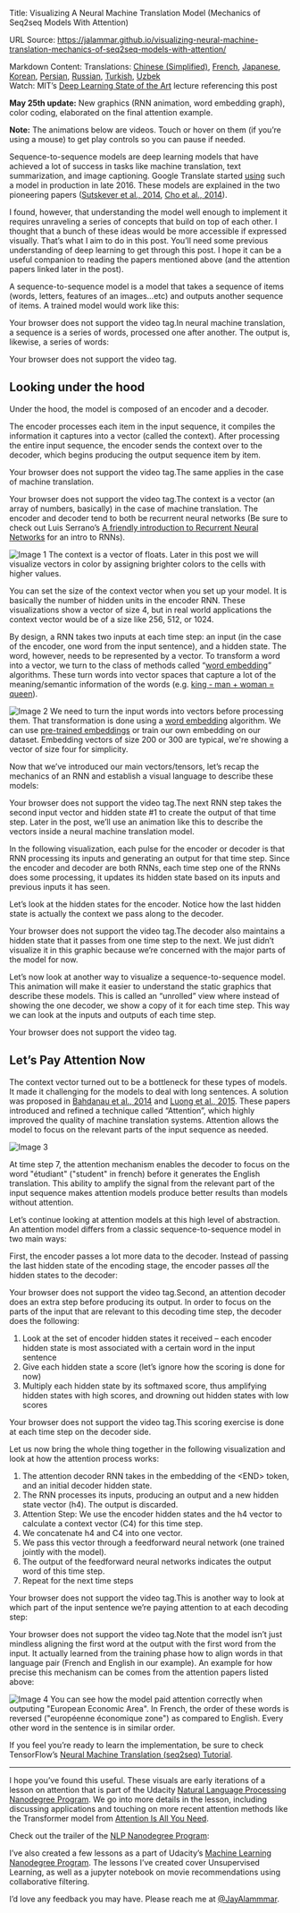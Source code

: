 Title: Visualizing A Neural Machine Translation Model (Mechanics of Seq2seq Models With Attention)

URL Source: https://jalammar.github.io/visualizing-neural-machine-translation-mechanics-of-seq2seq-models-with-attention/

Markdown Content:
Translations: [Chinese (Simplified)](https://blog.csdn.net/qq_41664845/article/details/84245520), [French](https://lbourdois.github.io/blog/nlp/Seq2seq-et-attention/), [Japanese](https://tips-memo.com/translation-jayalmmar-attention), [Korean](https://nlpinkorean.github.io/visualizing-neural-machine-translation-mechanics-of-seq2seq-models-with-attention/), [Persian](http://dml.qom.ac.ir/2021/10/03/visualizing-a-neural-machine-translation-model/), [Russian](https://habr.com/ru/post/486158/), [Turkish](https://medium.com/@SenemAktas/n%C3%B6ral-makine-%C3%A7eviri-modelini-g%C3%B6rselle%C5%9Ftirme-seq2seq-modelinin-attention-mekanizmas%C4%B1-b12581b5a1df), [Uzbek](https://murodbek.substack.com/p/neyron-mashinaviy-tarjima-modellarini)  
Watch: MIT’s [Deep Learning State of the Art](https://youtu.be/53YvP6gdD7U?t=335) lecture referencing this post

**May 25th update:** New graphics (RNN animation, word embedding graph), color coding, elaborated on the final attention example.

**Note:** The animations below are videos. Touch or hover on them (if you’re using a mouse) to get play controls so you can pause if needed.

Sequence-to-sequence models are deep learning models that have achieved a lot of success in tasks like machine translation, text summarization, and image captioning. Google Translate started [using](https://blog.google/products/translate/found-translation-more-accurate-fluent-sentences-google-translate/) such a model in production in late 2016. These models are explained in the two pioneering papers ([Sutskever et al., 2014](https://papers.nips.cc/paper/5346-sequence-to-sequence-learning-with-neural-networks.pdf), [Cho et al., 2014](http://emnlp2014.org/papers/pdf/EMNLP2014179.pdf)).

I found, however, that understanding the model well enough to implement it requires unraveling a series of concepts that build on top of each other. I thought that a bunch of these ideas would be more accessible if expressed visually. That’s what I aim to do in this post. You’ll need some previous understanding of deep learning to get through this post. I hope it can be a useful companion to reading the papers mentioned above (and the attention papers linked later in the post).

A sequence-to-sequence model is a model that takes a sequence of items (words, letters, features of an images…etc) and outputs another sequence of items. A trained model would work like this:

 Your browser does not support the video tag.In neural machine translation, a sequence is a series of words, processed one after another. The output is, likewise, a series of words:

 Your browser does not support the video tag.

Looking under the hood
----------------------

Under the hood, the model is composed of an encoder and a decoder.

The encoder processes each item in the input sequence, it compiles the information it captures into a vector (called the context). After processing the entire input sequence, the encoder sends the context over to the decoder, which begins producing the output sequence item by item.

 Your browser does not support the video tag.The same applies in the case of machine translation.

 Your browser does not support the video tag.The context is a vector (an array of numbers, basically) in the case of machine translation. The encoder and decoder tend to both be recurrent neural networks (Be sure to check out Luis Serrano’s [A friendly introduction to Recurrent Neural Networks](https://www.youtube.com/watch?v=UNmqTiOnRfg) for an intro to RNNs).

![Image 1](https://jalammar.github.io/images/context.png) The context is a vector of floats. Later in this post we will visualize vectors in color by assigning brighter colors to the cells with higher values.

You can set the size of the context vector when you set up your model. It is basically the number of hidden units in the encoder RNN. These visualizations show a vector of size 4, but in real world applications the context vector would be of a size like 256, 512, or 1024.

By design, a RNN takes two inputs at each time step: an input (in the case of the encoder, one word from the input sentence), and a hidden state. The word, however, needs to be represented by a vector. To transform a word into a vector, we turn to the class of methods called “[word embedding](https://machinelearningmastery.com/what-are-word-embeddings/)” algorithms. These turn words into vector spaces that capture a lot of the meaning/semantic information of the words (e.g. [king - man + woman = queen](http://p.migdal.pl/2017/01/06/king-man-woman-queen-why.html)).

![Image 2](https://jalammar.github.io/images/embedding.png) We need to turn the input words into vectors before processing them. That transformation is done using a [word embedding](https://en.wikipedia.org/wiki/Word_embedding) algorithm. We can use [pre-trained embeddings](http://ahogrammer.com/2017/01/20/the-list-of-pretrained-word-embeddings/) or train our own embedding on our dataset. Embedding vectors of size 200 or 300 are typical, we're showing a vector of size four for simplicity.

Now that we’ve introduced our main vectors/tensors, let’s recap the mechanics of an RNN and establish a visual language to describe these models:

 Your browser does not support the video tag.The next RNN step takes the second input vector and hidden state #1 to create the output of that time step. Later in the post, we’ll use an animation like this to describe the vectors inside a neural machine translation model.

In the following visualization, each pulse for the encoder or decoder is that RNN processing its inputs and generating an output for that time step. Since the encoder and decoder are both RNNs, each time step one of the RNNs does some processing, it updates its hidden state based on its inputs and previous inputs it has seen.

Let’s look at the hidden states for the encoder. Notice how the last hidden state is actually the context we pass along to the decoder.

 Your browser does not support the video tag.The decoder also maintains a hidden state that it passes from one time step to the next. We just didn’t visualize it in this graphic because we’re concerned with the major parts of the model for now.

Let’s now look at another way to visualize a sequence-to-sequence model. This animation will make it easier to understand the static graphics that describe these models. This is called an “unrolled” view where instead of showing the one decoder, we show a copy of it for each time step. This way we can look at the inputs and outputs of each time step.

 Your browser does not support the video tag.

Let’s Pay Attention Now
-----------------------

The context vector turned out to be a bottleneck for these types of models. It made it challenging for the models to deal with long sentences. A solution was proposed in [Bahdanau et al., 2014](https://arxiv.org/abs/1409.0473) and [Luong et al., 2015](https://arxiv.org/abs/1508.04025). These papers introduced and refined a technique called “Attention”, which highly improved the quality of machine translation systems. Attention allows the model to focus on the relevant parts of the input sequence as needed.

![Image 3](https://jalammar.github.io/images/attention.png)

At time step 7, the attention mechanism enables the decoder to focus on the word "étudiant" ("student" in french) before it generates the English translation. This ability to amplify the signal from the relevant part of the input sequence makes attention models produce better results than models without attention.

Let’s continue looking at attention models at this high level of abstraction. An attention model differs from a classic sequence-to-sequence model in two main ways:

First, the encoder passes a lot more data to the decoder. Instead of passing the last hidden state of the encoding stage, the encoder passes _all_ the hidden states to the decoder:

 Your browser does not support the video tag.Second, an attention decoder does an extra step before producing its output. In order to focus on the parts of the input that are relevant to this decoding time step, the decoder does the following:

1.  Look at the set of encoder hidden states it received – each encoder hidden state is most associated with a certain word in the input sentence
2.  Give each hidden state a score (let’s ignore how the scoring is done for now)
3.  Multiply each hidden state by its softmaxed score, thus amplifying hidden states with high scores, and drowning out hidden states with low scores

 Your browser does not support the video tag.This scoring exercise is done at each time step on the decoder side.

Let us now bring the whole thing together in the following visualization and look at how the attention process works:

1.  The attention decoder RNN takes in the embedding of the <END\> token, and an initial decoder hidden state.
2.  The RNN processes its inputs, producing an output and a new hidden state vector (h4). The output is discarded.
3.  Attention Step: We use the encoder hidden states and the h4 vector to calculate a context vector (C4) for this time step.
4.  We concatenate h4 and C4 into one vector.
5.  We pass this vector through a feedforward neural network (one trained jointly with the model).
6.  The output of the feedforward neural networks indicates the output word of this time step.
7.  Repeat for the next time steps

 Your browser does not support the video tag.This is another way to look at which part of the input sentence we’re paying attention to at each decoding step:

 Your browser does not support the video tag.Note that the model isn’t just mindless aligning the first word at the output with the first word from the input. It actually learned from the training phase how to align words in that language pair (French and English in our example). An example for how precise this mechanism can be comes from the attention papers listed above:

![Image 4](https://jalammar.github.io/images/attention_sentence.png) You can see how the model paid attention correctly when outputing "European Economic Area". In French, the order of these words is reversed ("européenne économique zone") as compared to English. Every other word in the sentence is in similar order.

If you feel you’re ready to learn the implementation, be sure to check TensorFlow’s [Neural Machine Translation (seq2seq) Tutorial](https://github.com/tensorflow/nmt).

* * *

I hope you’ve found this useful. These visuals are early iterations of a lesson on attention that is part of the Udacity [Natural Language Processing Nanodegree Program](https://www.udacity.com/course/natural-language-processing-nanodegree--nd892). We go into more details in the lesson, including discussing applications and touching on more recent attention methods like the Transformer model from [Attention Is All You Need](https://arxiv.org/abs/1706.03762).

Check out the trailer of the [NLP Nanodegree Program](https://www.udacity.com/course/natural-language-processing-nanodegree--nd892):

I’ve also created a few lessons as a part of Udacity’s [Machine Learning Nanodegree Program](https://www.udacity.com/course/machine-learning-engineer-nanodegree--nd009t). The lessons I’ve created cover Unsupervised Learning, as well as a jupyter notebook on movie recommendations using collaborative filtering.

I’d love any feedback you may have. Please reach me at [@JayAlammmar](https://twitter.com/JayAlammar).
